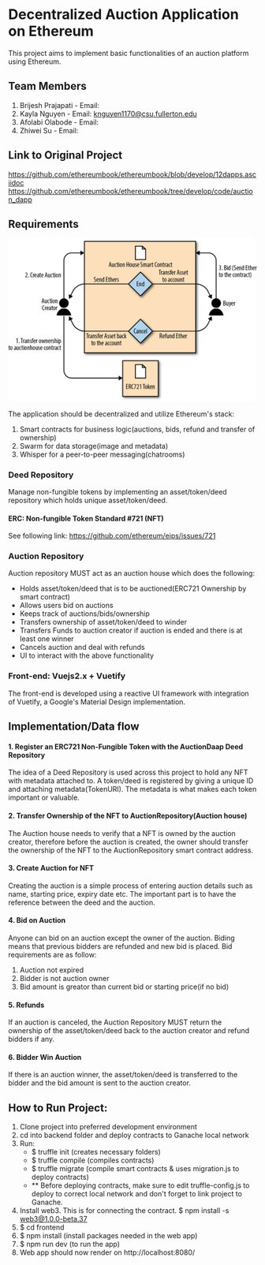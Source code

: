 # Decentralized Auction Application on Ethereum

This project aims to implement basic functionalities of an auction platform using Ethereum.

## Team Members
1. Brijesh Prajapati - Email: 
2. Kayla Nguyen - Email: knguyen1170@csu.fullerton.edu
3. Afolabi Olabode - Email: 
4. Zhiwei Su - Email:

## Link to Original Project
https://github.com/ethereumbook/ethereumbook/blob/develop/12dapps.asciidoc
https://github.com/ethereumbook/ethereumbook/tree/develop/code/auction_dapp

## Requirements

![Auction Diagram](auction_diagram.png)

The application should be decentralized and utilize Ethereum's stack:

1. Smart contracts for business logic(auctions, bids, refund and transfer of ownership)
2. Swarm for data storage(image and metadata)
3. Whisper for a peer-to-peer messaging(chatrooms)

### Deed Repository
Manage non-fungible tokens by implementing an asset/token/deed repository which holds unique asset/token/deed.

#### ERC: Non-fungible Token Standard #721 (NFT)
See following link: 
https://github.com/ethereum/eips/issues/721

### Auction Repository

Auction repository MUST act as an auction house which does the following:

- Holds asset/token/deed that is to be auctioned(ERC721 Ownership by smart contract)
- Allows users bid on auctions
- Keeps track of auctions/bids/ownership
- Transfers ownership of asset/token/deed to winder
- Transfers Funds to auction creator if auction is ended and there is at least one winner
- Cancels auction and deal with refunds
- UI to interact with the above functionality

### Front-end: Vuejs2.x + Vuetify

The front-end is developed using a reactive UI framework with integration of Vuetify, a Google's Material Design implementation.

## Implementation/Data flow

#### 1. Register an ERC721 Non-Fungible Token with the AuctionDaap Deed Repository

The idea of a Deed Repository is used across this project to hold any NFT with metadata attached to. A token/deed is registered by giving a unique ID and attaching metadata(TokenURI). The metadata is what makes each token important or valuable.

#### 2. Transfer Ownership of the NFT to AuctionRepository(Auction house)

The Auction house needs to verify that a NFT is owned by the auction creator, therefore before the auction is created, the owner should transfer the ownership of the NFT to the AuctionRepository smart contract address.

#### 3. Create Auction for NFT

Creating the auction is a simple process of entering auction details such as name, starting price, expiry date etc. The important part is to have the reference between the deed and the auction.

#### 4. Bid on Auction

Anyone can bid on an auction except the owner of the auction. Biding means that previous bidders are refunded and new bid is placed. Bid requirements are as follow:
1. Auction not expired
2. Bidder is not auction owner
3. Bid amount is greator than current bid or starting price(if no bid)

#### 5. Refunds

If an auction is canceled, the Auction Repository MUST return the ownership of the asset/token/deed back to the auction creator and refund bidders if any.

#### 6. Bidder Win Auction

If there is an auction winner, the asset/token/deed is transferred to the bidder and the bid amount is sent to the auction creator.


## How to Run Project: 
1. Clone project into preferred development environment
2. cd into backend folder and deploy contracts to Ganache local network
3. Run:
    - $ truffle init (creates necessary folders)
    - $ truffle compile (compiles contracts)
    - $ truffle migrate (compile smart contracts & uses migration.js to deploy contracts)
    - ** Before deploying contracts, make sure to edit truffle-config.js to deploy to correct local network and don't forget to link project to Ganache.
4. Install web3. This is for connecting the contract.
    $ npm install -s web3@1.0.0-beta.37
5. $ cd frontend
6. $ npm install (install packages needed in the web app)
7. $ npm run dev (to run the app)
8. Web app should now render on http://localhost:8080/

